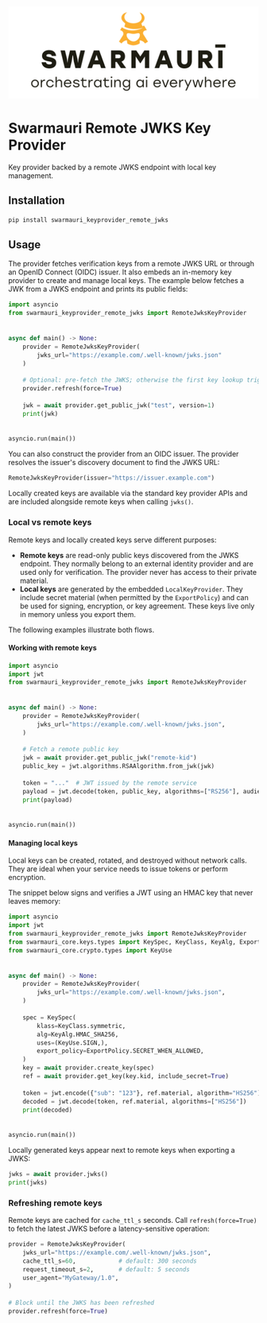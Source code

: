 ![Swamauri Logo](https://github.com/swarmauri/swarmauri-sdk/blob/3d4d1cfa949399d7019ae9d8f296afba773dfb7f/assets/swarmauri.brand.theme.svg)

# Swarmauri Remote JWKS Key Provider

Key provider backed by a remote JWKS endpoint with local key management.

## Installation

```bash
pip install swarmauri_keyprovider_remote_jwks
```

## Usage

The provider fetches verification keys from a remote JWKS URL or through an
OpenID Connect (OIDC) issuer.  It also embeds an in-memory key provider to
create and manage local keys.  The example below fetches a JWK from a JWKS
endpoint and prints its public fields:

```python
import asyncio
from swarmauri_keyprovider_remote_jwks import RemoteJwksKeyProvider


async def main() -> None:
    provider = RemoteJwksKeyProvider(
        jwks_url="https://example.com/.well-known/jwks.json"
    )

    # Optional: pre-fetch the JWKS; otherwise the first key lookup triggers it
    provider.refresh(force=True)

    jwk = await provider.get_public_jwk("test", version=1)
    print(jwk)


asyncio.run(main())
```

You can also construct the provider from an OIDC issuer.  The provider resolves
the issuer's discovery document to find the JWKS URL:

```python
RemoteJwksKeyProvider(issuer="https://issuer.example.com")
```

Locally created keys are available via the standard key provider APIs and are
included alongside remote keys when calling `jwks()`.

### Local vs remote keys

Remote keys and locally created keys serve different purposes:

- **Remote keys** are read-only public keys discovered from the JWKS endpoint.
  They normally belong to an external identity provider and are used only for
  verification. The provider never has access to their private material.
- **Local keys** are generated by the embedded `LocalKeyProvider`. They include
  secret material (when permitted by the `ExportPolicy`) and can be used for
  signing, encryption, or key agreement. These keys live only in memory unless
  you export them.

The following examples illustrate both flows.

#### Working with remote keys

```python
import asyncio
import jwt
from swarmauri_keyprovider_remote_jwks import RemoteJwksKeyProvider


async def main() -> None:
    provider = RemoteJwksKeyProvider(
        jwks_url="https://example.com/.well-known/jwks.json",
    )

    # Fetch a remote public key
    jwk = await provider.get_public_jwk("remote-kid")
    public_key = jwt.algorithms.RSAAlgorithm.from_jwk(jwk)

    token = "..."  # JWT issued by the remote service
    payload = jwt.decode(token, public_key, algorithms=["RS256"], audience="api")
    print(payload)


asyncio.run(main())
```

#### Managing local keys

Local keys can be created, rotated, and destroyed without network calls. They are
ideal when your service needs to issue tokens or perform encryption.

The snippet below signs and verifies a JWT using an HMAC key that never leaves
memory:

```python
import asyncio
import jwt
from swarmauri_keyprovider_remote_jwks import RemoteJwksKeyProvider
from swarmauri_core.keys.types import KeySpec, KeyClass, KeyAlg, ExportPolicy
from swarmauri_core.crypto.types import KeyUse


async def main() -> None:
    provider = RemoteJwksKeyProvider(
        jwks_url="https://example.com/.well-known/jwks.json",
    )

    spec = KeySpec(
        klass=KeyClass.symmetric,
        alg=KeyAlg.HMAC_SHA256,
        uses=(KeyUse.SIGN,),
        export_policy=ExportPolicy.SECRET_WHEN_ALLOWED,
    )
    key = await provider.create_key(spec)
    ref = await provider.get_key(key.kid, include_secret=True)

    token = jwt.encode({"sub": "123"}, ref.material, algorithm="HS256")
    decoded = jwt.decode(token, ref.material, algorithms=["HS256"])
    print(decoded)


asyncio.run(main())
```

Locally generated keys appear next to remote keys when exporting a JWKS:

```python
jwks = await provider.jwks()
print(jwks)
```

### Refreshing remote keys

Remote keys are cached for `cache_ttl_s` seconds. Call `refresh(force=True)` to
fetch the latest JWKS before a latency-sensitive operation:

```python
provider = RemoteJwksKeyProvider(
    jwks_url="https://example.com/.well-known/jwks.json",
    cache_ttl_s=60,            # default: 300 seconds
    request_timeout_s=2,       # default: 5 seconds
    user_agent="MyGateway/1.0",
)

# Block until the JWKS has been refreshed
provider.refresh(force=True)
```
